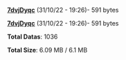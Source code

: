 [**7dvjDyqc**](/data/7dvjDyqc.txt) (31/10/22 - 19:26)- 591 bytes

[**7dvjDyqc**](/data/7dvjDyqc.txt) (31/10/22 - 19:26)- 591 bytes

**Total Datas**: 1036

**Total Size**: 6.09 MB / 6.1 MB